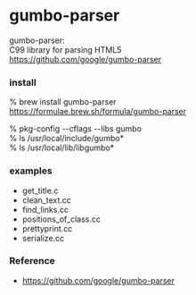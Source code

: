 gumbo-parser
===============


gumbo-parser: <br/>
C99 library for parsing HTML5  <br/>
https://github.com/google/gumbo-parser  <br/>


### install 
% brew install gumbo-parser <br/>
https://formulae.brew.sh/formula/gumbo-parser <br/>

% pkg-config --cflags --libs gumbo <br/>
 % ls /usr/local/include/gumbo* <br/>
% ls /usr/local/lib/libgumbo* <br/>


### examples
- get_title.c <br/>
- clean_text.cc <br/>
- find_links.cc <br/>
- positions_of_class.cc <br/>
- prettyprint.cc <br/>
- serialize.cc <br/>


### Reference <br/>
- https://github.com/google/gumbo-parser 

